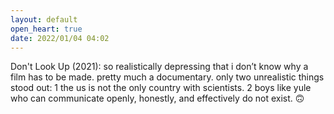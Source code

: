 ```yaml
---
layout: default
open_heart: true
date: 2022/01/04 04:02
---
```


Don't Look Up (2021): so realistically depressing that i don’t know why a film has to be made. pretty much a documentary. only two unrealistic things stood out:
1 the us is not the only country with scientists.
2 boys like yule who can communicate openly, honestly, and effectively do not exist. 🙃
